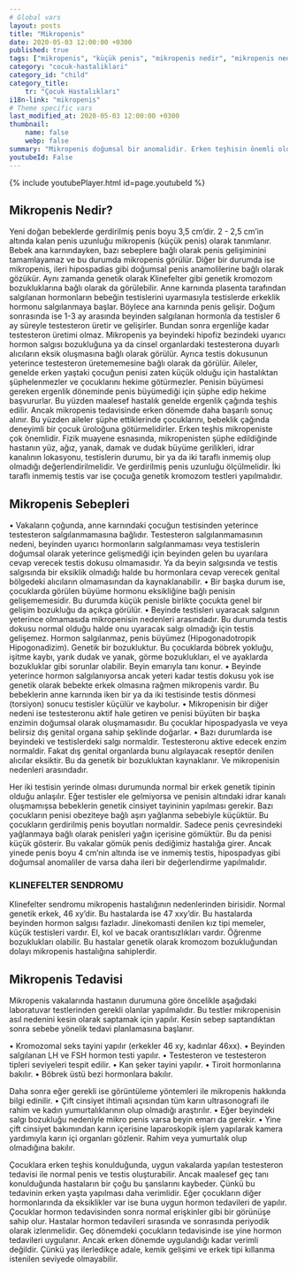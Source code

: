 ```yaml
---
# Global vars
layout: posts
title: "Mikropenis"
date: 2020-05-03 12:00:00 +0300
published: true
tags: ["mikropenis", "küçük penis", "mikropenis nedir", "mikropenis nedeni", "mikropenis neden olur", "küçük penis nedeni", "mikropenis sebebi", "kleinefelter sendromu", "mikropenis tedavi", "mikropenis çözüm", "mikropenis hormon", "mikropenis ilaç", "küçük penis tedavi", "mikropenis ameliyat", "mikropenis hormon", "mikropenis teşhis", "mikropenis kan tahlili", "mikropenis genetik tahlili", "mikropenis estetiği", "yenidoğanda mikropenis"]
category: "cocuk-hastaliklari"
category_id: "child"
category_title:
    tr: "Çocuk Hastalıkları"
i18n-link: "mikropenis"
# Theme specific vars
last_modified_at: 2020-05-03 12:00:00 +0300
thumbnail:
    name: false
    webp: false
summary: "Mikropenis doğumsal bir anomalidir. Erken teşhisin önemli olduğu mikropenis hastalığı genelde maalesef geç teşhis edilir. Erken dönemde yapılan tedavi daha iyi sonuç verir."
youtubeId: False
---
```

{% include youtubePlayer.html id=page.youtubeId %}





## Mikropenis Nedir?

Yeni doğan bebeklerde gerdirilmiş penis boyu 3,5 cm’dir. 2 - 2,5 cm’in altında kalan penis uzunluğu mikropenis (küçük penis) olarak tanımlanır. Bebek ana karnındayken, bazı sebeplere bağlı olarak penis gelişiminini tamamlayamaz ve bu durumda mikropenis görülür. Diğer bir durumda ise mikropenis, ileri hipospadias gibi doğumsal penis anamolilerine bağlı olarak gözükür. Aynı zamanda genetik olarak Klinefelter gibi genetik kromozom bozukluklarına bağlı olarak da görülebilir.
Anne karnında plasenta tarafından salgılanan hormonların bebeğin testislerini uyarmasıyla testislerde erkeklik hormonu salgılanmaya başlar. Böylece ana karnında penis gelişir. Doğum sonrasında ise 1-3 ay arasında beyinden salgılanan hormonla da testisler 6 ay süreyle testesteron üretir ve gelişirler. Bundan sonra ergenliğe kadar testesteron üretimi olmaz. Mikropenis ya beyindeki hipofiz bezindeki uyarıcı hormon salgısı bozukluğuna ya da cinsel organlardaki testesterona duyarlı alıcıların eksik oluşmasına bağlı olarak görülür. Ayrıca testis dokusunun yeterince testesteron üretememesine bağlı olarak da görülür.
Aileler, genelde erken yaştaki çocuğun penisi zaten küçük olduğu için hastalıktan şüphelenmezler ve çocuklarını hekime götürmezler. Penisin büyümesi gereken ergenlik döneminde penis büyümediği için şüphe edip hekime başvururlar. Bu yüzden maalesef hastalık genelde ergenlik çağında teşhis edilir. Ancak mikropenis tedavisinde erken dönemde daha başarılı sonuç alınır. Bu yüzden aileler şüphe ettiklerinde çocuklarını, bebeklik çağında deneyimli bir çocuk üroloğuna götürmelidirler. Erken teşhis mikropeniste çok önemlidir. Fizik muayene esnasında, mikropenisten şüphe edildiğinde hastanın yüz, ağız, yanak, damak ve dudak büyüme gerilikleri, idrar kanalının lokasyonu, testislerin durumu, bir ya da iki taraflı inmemiş olup olmadığı değerlendirilmelidir. Ve gerdirilmiş penis uzunluğu ölçülmelidir. İki taraflı inmemiş testis var ise çocuğa genetik kromozom testleri yapılmalıdır.


## Mikropenis Sebepleri

•	Vakaların çoğunda, anne karnındaki çocuğun testisinden yeterince testesteron salgılanmamasına bağlıdır. Testesteron salgılanmamasının nedeni, beyinden uyarıcı hormonların salgılanmaması veya testislerin doğumsal olarak yeterince gelişmediği için beyinden gelen bu uyarılara cevap verecek testis dokusu olmamasıdır. Ya da beyin salgısında ve testis salgısında bir eksiklik olmadığı halde bu hormonlara cevap verecek genital bölgedeki alıcıların olmamasından da kaynaklanabilir.
•	Bir başka durum ise, çocuklarda görülen büyüme hormonu eksikliğine bağlı penisin gelişememesidir. Bu durumda küçük penisle birlikte çocukta genel bir gelişim bozukluğu da açıkça görülür.
•	Beyinde testisleri uyaracak salgının yeterince olmamasıda mikropenisin nedenleri arasındadır. Bu durumda testis dokusu normal olduğu halde onu uyaracak salgı olmadığı için testis gelişemez. Hormon salgılanmaz, penis büyümez (Hipogonadotropik Hipogonadizim). Genetik bir bozukluktur. Bu çocuklarda böbrek yokluğu, işitme kaybı, yarık dudak ve yanak, görme bozuklukları, el ve ayaklarda bozukluklar gibi sorunlar olabilir. Beyin emarıyla tanı konur.
•	Beyinde yeterince hormon salgılanıyorsa ancak yeteri kadar testis dokusu yok ise genetik olarak bebekte erkek olmasına rağmen mikropenis vardır. Bu bebeklerin anne karnında iken bir ya da iki testisinde testis dönmesi (torsiyon) sonucu testisler küçülür ve kaybolur.
•	Mikropenisin bir diğer nedeni ise testesteronu aktif hale getiren ve penisi büyüten bir başka enzimin doğumsal olarak oluşmamasıdır. Bu çocuklar hipospadyasla ve veya belirsiz dış genital organa sahip şeklinde doğarlar.
•	Bazı durumlarda ise beyindeki ve testislerdeki salgı normaldir. Testesteronu aktive edecek enzim normaldir. Fakat dış genital organlarda bunu algılayacak reseptör denilen alıcılar eksiktir. Bu da genetik bir bozukluktan kaynaklanır. Ve mikropenisin nedenleri arasındadır.

Her iki testisin yerinde olması durumunda normal bir erkek genetik tipinin olduğu anlaşılır. Eğer testisler ele gelmiyorsa ve penisin altındaki idrar kanalı oluşmamışsa bebeklerin genetik cinsiyet tayininin yapılması gerekir.
Bazı çocukların penisi obeziteye bağlı aşırı yağlanma sebebiyle küçüktür. Bu çocukların gerdirilmiş penis boyutları normaldir. Sadece penis çevresindeki yağlanmaya bağlı olarak penisleri yağın içerisine gömüktür. Bu da penisi küçük gösterir. Bu vakalar gömük penis dediğimiz hastalığa girer. Ancak yinede penis boyu 4 cm’nin altında ise ve inmemiş testis, hipospadyas gibi doğumsal anomaliler de varsa daha ileri bir değerlendirme yapılmalıdır.

### KLINEFELTER SENDROMU

Klinefelter sendromu mikropenis hastalığının nedenlerinden birisidir. Normal genetik erkek, 46 xy’dir. Bu hastalarda ise 47 xxy’dir. Bu hastalarda beyinden hormon salgısı fazladır. Jinekomasti denilen kız tipi memeler, küçük testisleri vardır. El, kol ve bacak orantısızlıkları vardır. Öğrenme bozuklukları olabilir. Bu hastalar genetik olarak kromozom bozukluğundan dolayı mikropenis hastalığına sahiplerdir.

## Mikropenis Tedavisi

Mikropenis vakalarında hastanın durumuna göre öncelikle aşağıdaki laboratuvar testlerinden gerekli olanlar yapılmalıdır. Bu testler mikropenisin asıl nedenini kesin olarak saptamak için yapılır. Kesin sebep saptandıktan sonra sebebe yönelik tedavi planlamasına başlanır.

•	Kromozomal seks tayini yapılır (erkekler 46 xy, kadınlar 46xx).
•	Beyinden salgılanan LH ve FSH hormon testi yapılır.
•	Testesteron ve testesteron tipleri seviyeleri tespit edilir.
•	Kan şeker tayini yapılır.
•	Tiroit hormonlarına bakılır.
•	Böbrek üstü bezi hormonlara bakılır.

Daha sonra eğer gerekli ise görüntüleme yöntemleri ile mikropenis hakkında bilgi edinilir.
•	Çift cinsiyet ihtimali açısından tüm karın ultrasonografi ile rahim ve kadın yumurtalıklarının olup olmadığı araştırılır.
•	Eğer beyindeki salgı bozukluğu nedeniyle mikro penis varsa beyin emarı da gerekir.
•	Yine çift cinsiyet bakımından karın içerisine laparoskopik işlem yapılarak kamera yardımıyla karın içi organları gözlenir. Rahim veya yumurtalık olup olmadığına bakılır.

Çocuklara erken teşhis konulduğunda, uygun vakalarda yapılan testesteron tedavisi ile normal penis ve testis oluşturabilir. Ancak maalesef geç tanı konulduğunda hastaların bir çoğu bu şanslarını kaybeder. Çünkü bu tedavinin erken yaşta yapılması daha verimlidir. Eğer çocukların diğer hormonlarında da eksiklikler var ise buna uygun hormon tedavileri de yapılır. Çocuklar hormon tedavisinden sonra normal erişkinler gibi bir görünüşe sahip olur. Hastalar hormon tedavileri sırasında ve sonrasında periyodik olarak izlenmelidir.
Geç dönemdeki çocukların tedavisinde ise yine hormon tedavileri uygulanır. Ancak erken dönemde uygulandığı kadar verimli değildir. Çünkü yaş ilerledikçe adale, kemik gelişimi ve erkek tipi kıllanma istenilen seviyede olmayabilir.
